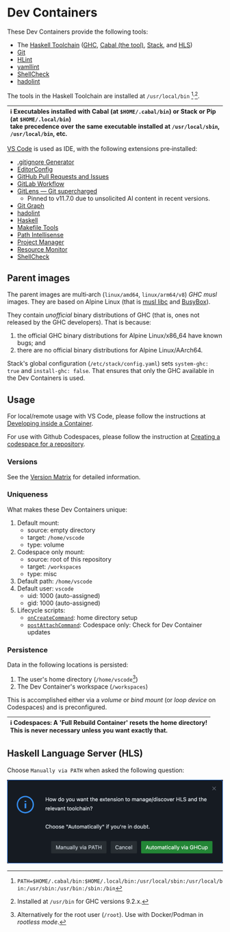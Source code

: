 # Dev Containers

These Dev Containers provide the following tools:

- The
  [Haskell Toolchain](https://www.haskell.org/ghcup/install/#supported-tools)
  ([GHC](https://www.haskell.org/ghc),
  [Cabal (the tool)](https://cabal.readthedocs.io),
  [Stack](https://docs.haskellstack.org), and
  [HLS](https://haskell-language-server.readthedocs.io))
- [Git](https://git-scm.com)
- [HLint](https://hackage.haskell.org/package/hlint)
- [yamllint](https://yamllint.readthedocs.io)
- [ShellCheck](https://www.shellcheck.net)
- [hadolint](https://github.com/hadolint/hadolint)

The tools in the Haskell Toolchain are installed at `/usr/local/bin`
[^1]<sup>,</sup>[^2].

[^1]: `PATH=$HOME/.cabal/bin:$HOME/.local/bin:/usr/local/sbin:/usr/local/bin:/usr/sbin:/usr/bin:/sbin:/bin`

[^2]: Installed at `/usr/bin` for GHC versions 9.2.x.

| :information_source: Executables installed with Cabal (at `$HOME/.cabal/bin`) or Stack or Pip (at `$HOME/.local/bin`)<br>take precedence over the same executable installed at `/usr/local/sbin`, `/usr/local/bin`, etc.|
|:------------------------------------------------------------------------------------------------------------------------------------------------------------------------------------------------------------------------|

[VS Code](https://code.visualstudio.com) is used as IDE, with the following
extensions pre‑installed:

* [.gitignore Generator](https://marketplace.visualstudio.com/items?itemName=piotrpalarz.vscode-gitignore-generator)
* [EditorConfig](https://marketplace.visualstudio.com/items?itemName=EditorConfig.EditorConfig)
* [GitHub Pull Requests and Issues](https://marketplace.visualstudio.com/items?itemName=GitHub.vscode-pull-request-github)
* [GitLab Workflow](https://marketplace.visualstudio.com/items?itemName=GitLab.gitlab-workflow)
* [GitLens — Git supercharged](https://marketplace.visualstudio.com/items?itemName=eamodio.gitlens)
    * Pinned to v11.7.0 due to unsolicited AI content in recent versions.
* [Git Graph](https://marketplace.visualstudio.com/items?itemName=mhutchie.git-graph)
* [hadolint](https://marketplace.visualstudio.com/items?itemName=exiasr.hadolint)
* [Haskell](https://marketplace.visualstudio.com/items?itemName=haskell.haskell)
* [Makefile Tools](https://marketplace.visualstudio.com/items?itemName=ms-vscode.makefile-tools)
* [Path Intellisense](https://marketplace.visualstudio.com/items?itemName=christian-kohler.path-intellisense)
* [Project Manager](https://marketplace.visualstudio.com/items?itemName=alefragnani.project-manager)
* [Resource Monitor](https://marketplace.visualstudio.com/items?itemName=mutantdino.resourcemonitor)
* [ShellCheck](https://marketplace.visualstudio.com/items?itemName=timonwong.shellcheck)

## Parent images

The parent images are multi‑arch (`linux/amd64`, `linux/arm64/v8`)
<nobr>*GHC musl*</nobr> images. They are based on Alpine Linux (that is
[musl libc](https://musl.libc.org) and [BusyBox](https://www.busybox.net)).

They contain *unofficial* binary distributions of GHC (that is, ones not
released by the GHC developers). That is because:

1. the official GHC binary distributions for Alpine Linux/x86_64 have known
   bugs; and
2. there are no official binary distributions for Alpine Linux/AArch64.

Stack's global configuration (`/etc/stack/config.yaml`) sets
<nobr>`system-ghc: true`</nobr> and <nobr>`install-ghc: false`</nobr>. That
ensures that only the GHC available in the Dev Containers is used.

## Usage

For local/remote usage with VS Code, please follow the instructions at
[Developing inside a Container](https://code.visualstudio.com/docs/devcontainers/containers).

For use with Github Codespaces, please follow the instruction at
[Creating a codespace for a repository](https://docs.github.com/en/codespaces/developing-in-codespaces/creating-a-codespace-for-a-repository#creating-a-codespace-for-a-repository).

### Versions

See the [Version Matrix](VERSION_MATRIX.md) for detailed information.

### Uniqueness

What makes these Dev Containers unique:

1. Default mount:
    * source: empty directory
    * target: `/home/vscode`
    * type: volume
1. Codespace only mount:
    * source: root of this repository
    * target: `/workspaces`
    * type: misc
1. Default path: `/home/vscode`
1. Default user: `vscode`
    * uid: 1000 (auto-assigned)
    * gid: 1000 (auto-assigned)
1. Lifecycle scripts:
    * [`onCreateCommand`](scripts/usr/local/bin/onCreateCommand.sh):
      home directory setup
    * [`postAttachCommand`](scripts/etc/skel/.local/bin/checkForUpdates.sh):
      Codespace only: Check for Dev Container updates

### Persistence

Data in the following locations is persisted:

1. The user's home directory (`/home/vscode`[^3])
2. The Dev Container's workspace (`/workspaces`)

[^3]: Alternatively for the root user (`/root`). Use with Docker/Podman in
*rootless mode*.

This is accomplished either via a *volume* or *bind mount* (or *loop device*
on Codespaces) and is preconfigured.

| :information_source: **Codespaces: A 'Full Rebuild Container' resets the home directory!**<br>This is never necessary unless you want exactly that. |
|:----------------------------------------------------------------------------------------------------------------------------------------------------|

## Haskell Language Server (HLS)

Choose <nobr>`Manually via PATH`</nobr> when asked the following question:

<img width="520" alt="Manage HLS" src="assets/screenshots/manageHLS.png">
